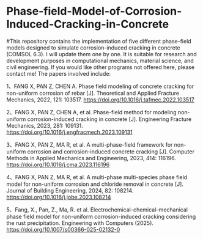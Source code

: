 # Phase-field-Model-of-Corrosion-Induced-Cracking-in-Concrete
#This repository contains the implementation of five different phase-field models designed to simulate corrosion-induced cracking in concrete (COMSOL 6.3). I will update them one by one. It is suitable for research and development purposes in computational mechanics, material science, and civil engineering. If you would like other programs not offered here, please contact me!
The papers involved include:

1、FANG X, PAN Z, CHEN A. Phase field modeling of concrete cracking for non-uniform corrosion of rebar [J]. Theoretical and Applied Fracture Mechanics, 2022, 121: 103517. https://doi.org/10.1016/j.tafmec.2022.103517

2、FANG X, PAN Z, CHEN A, et al. Phase-field method for modeling non-uniform corrosion-induced cracking in concrete [J]. Engineering Fracture Mechanics, 2023, 281: 109131. https://doi.org/10.1016/j.engfracmech.2023.109131

3、FANG X, PAN Z, MA R, et al. A multi-phase-field framework for non-uniform corrosion and corrosion-induced concrete cracking [J]. Computer Methods in Applied Mechanics and Engineering, 2023, 414: 116196. https://doi.org/10.1016/j.cma.2023.116196

4、FANG X, PAN Z, MA R, et al. A multi-phase multi-species phase field model for non-uniform corrosion and chloride removal in concrete [J]. Journal of Building Engineering, 2024, 82: 108214. https://doi.org/10.1016/j.jobe.2023.108214

5、Fang, X., Pan, Z., Ma, R. et al. Electrochemical–chemical–mechanical phase field model for non-uniform corrosion-induced cracking considering the rust precipitation. Engineering with Computers (2025). https://doi.org/10.1007/s00366-025-02132-0

